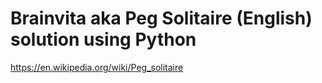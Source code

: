 # Brainvita aka Peg Solitaire (English) solution using Python
https://en.wikipedia.org/wiki/Peg_solitaire
